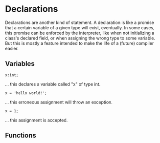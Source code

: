 # Declarations

Declarations are another kind of statement. A declaration is like a promise that a certain variable of a given type will exist, eventually. In some cases, this promise can be enforced by the interpreter, like when not initializing a class's declared field, or when assigning the wrong type to some variable. But this is mostly a feature intended to make the life of a (future) compiler easier.

## Variables

```
x:int;
```
... this declares a variable called "x" of type int.

```
x = 'hello world!'; 
```
... this erroneous assignment will throw an exception.


```
x = 1;
```
... this assignment is accepted.

## Functions






